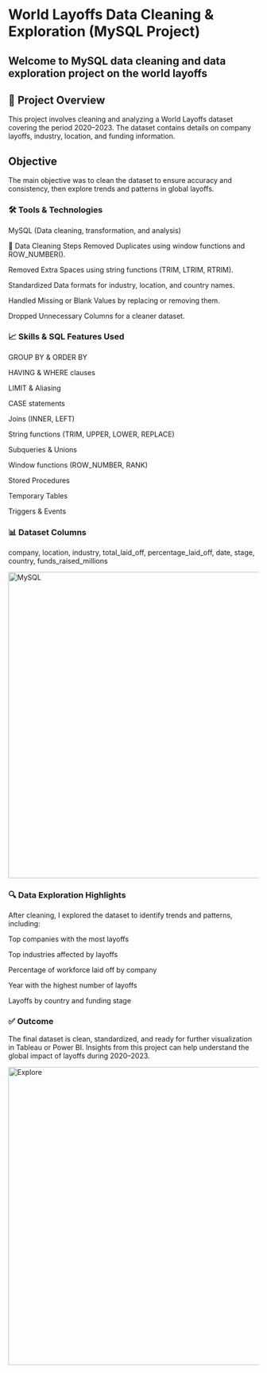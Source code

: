 # World Layoffs Data Cleaning & Exploration (MySQL Project)

## Welcome to MySQL data cleaning and data exploration project on the world layoffs

## 📌 Project Overview

This project involves cleaning and analyzing a World Layoffs dataset covering the period 2020–2023. The dataset contains details on company layoffs, industry, location, and funding information.

## Objective
The main objective was to clean the dataset to ensure accuracy and consistency, then explore trends and patterns in global layoffs.

### 🛠 Tools & Technologies
MySQL (Data cleaning, transformation, and analysis)

🧹 Data Cleaning Steps
Removed Duplicates using window functions and ROW_NUMBER().

Removed Extra Spaces using string functions (TRIM, LTRIM, RTRIM).

Standardized Data formats for industry, location, and country names.

Handled Missing or Blank Values by replacing or removing them.

Dropped Unnecessary Columns for a cleaner dataset.

### 📈 Skills & SQL Features Used
GROUP BY & ORDER BY

HAVING & WHERE clauses

LIMIT & Aliasing

CASE statements

Joins (INNER, LEFT)

String functions (TRIM, UPPER, LOWER, REPLACE)

Subqueries & Unions

Window functions (ROW_NUMBER, RANK)

Stored Procedures

Temporary Tables

Triggers & Events

### 📊 Dataset Columns
company, location, industry, total_laid_off, percentage_laid_off, date, stage, country, funds_raised_millions

<img width="1055" height="616" alt="MySQL" src="https://github.com/user-attachments/assets/6e6fa63e-26cd-4d02-9891-b6090e61a642" />

### 🔍 Data Exploration Highlights
After cleaning, I explored the dataset to identify trends and patterns, including:

Top companies with the most layoffs

Top industries affected by layoffs

Percentage of workforce laid off by company

Year with the highest number of layoffs

Layoffs by country and funding stage

### ✅ Outcome
The final dataset is clean, standardized, and ready for further visualization in Tableau or Power BI. Insights from this project can help understand the global impact of layoffs during 2020–2023.

<img width="1055" height="600" alt="Explore" src="https://github.com/user-attachments/assets/174774fb-f2b0-400b-97c3-f8a58d3cc731" />

